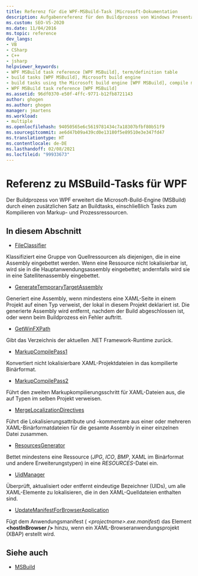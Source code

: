 ```yaml
---
title: Referenz für die WPF-MSBuild-Task |Microsoft-Dokumentation
description: Aufgabenreferenz für den Buildprozess von Windows Presentation Foundation (WPF), der MSBuild durch zusätzliche Aufgaben erweitert
ms.custom: SEO-VS-2020
ms.date: 11/04/2016
ms.topic: reference
dev_langs:
- VB
- CSharp
- C++
- jsharp
helpviewer_keywords:
- WPF MSBuild task reference [WPF MSBuild], term/definition table
- build tasks [WPF MSBuild], Microsoft build engine
- build tasks using the Microsoft build engine [WPF MSBuild], compile markup and process resources
- WPF MSBuild task reference [WPF MSBuild]
ms.assetid: 96df0370-e50f-4ffc-9771-b12fb8721143
author: ghogen
ms.author: ghogen
manager: jmartens
ms.workload:
- multiple
ms.openlocfilehash: 94050565e6c5619781434c7a18307bfbf80b51f9
ms.sourcegitcommit: ae6d47b09a439cd0e13180f5e89510e3e347fd47
ms.translationtype: HT
ms.contentlocale: de-DE
ms.lasthandoff: 02/08/2021
ms.locfileid: "99933673"
---
```

# <a name="wpf-msbuild-task-reference"></a>Referenz zu MSBuild-Tasks für WPF

Der Buildprozess von WPF erweitert die Microsoft-Build-Engine (MSBuild) durch einen zusätzlichen Satz an Buildtasks, einschließlich Tasks zum Kompilieren von Markup- und Prozessressourcen.

## <a name="in-this-section"></a>In diesem Abschnitt

- [FileClassifier](../msbuild/fileclassifier-task.md)

 Klassifiziert eine Gruppe von Quellressourcen als diejenigen, die in eine Assembly eingebettet werden. Wenn eine Ressource nicht lokalisierbar ist, wird sie in die Hauptanwendungsassembly eingebettet; andernfalls wird sie in eine Satellitenassembly eingebettet.

- [GenerateTemporaryTargetAssembly](../msbuild/generatetemporarytargetassembly-task.md)

 Generiert eine Assembly, wenn mindestens eine XAML-Seite in einem Projekt auf einen Typ verweist, der lokal in diesem Projekt deklariert ist. Die generierte Assembly wird entfernt, nachdem der Build abgeschlossen ist, oder wenn beim Buildprozess ein Fehler auftritt.

- [GetWinFXPath](../msbuild/getwinfxpath-task.md)

 Gibt das Verzeichnis der aktuellen .NET Framework-Runtime zurück.

- [MarkupCompilePass1](../msbuild/markupcompilepass1-task.md)

 Konvertiert nicht lokalisierbare XAML-Projektdateien in das kompilierte Binärformat.

- [MarkupCompilePass2](../msbuild/markupcompilepass2-task.md)

 Führt den zweiten Markupkompilierungsschritt für XAML-Dateien aus, die auf Typen im selben Projekt verweisen.

- [MergeLocalizationDirectives](../msbuild/mergelocalizationdirectives-task.md)

 Führt die Lokalisierungsattribute und -kommentare aus einer oder mehreren XAML-Binärformatdateien für die gesamte Assembly in einer einzelnen Datei zusammen.

- [ResourcesGenerator](../msbuild/resourcesgenerator-task.md)

 Bettet mindestens eine Ressource (*JPG*, *ICO*, *BMP*, XAML im Binärformat und andere Erweiterungstypen) in eine *RESOURCES*-Datei ein.

- [UidManager](../msbuild/uidmanager-task.md)

 Überprüft, aktualisiert oder entfernt eindeutige Bezeichner (UIDs), um alle XAML-Elemente zu lokalisieren, die in den XAML-Quelldateien enthalten sind.

- [UpdateManifestForBrowserApplication](../msbuild/updatemanifestforbrowserapplication-task.md)

 Fügt dem Anwendungsmanifest ( *\<projectname>.exe.manifest*) das Element **\<hostInBrowser />** hinzu, wenn ein XAML-Browseranwendungsprojekt (XBAP) erstellt wird.

## <a name="see-also"></a>Siehe auch

- [MSBuild](../msbuild/msbuild.md)